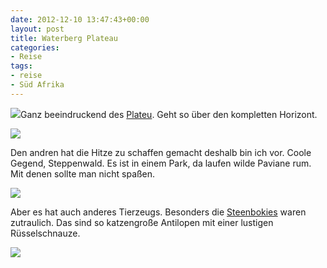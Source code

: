 ```yaml
---
date: 2012-12-10 13:47:43+00:00
layout: post
title: Waterberg Plateau
categories:
- Reise
tags:
- reise
- Süd Afrika
---
```


[![](http://clemi.ag3r.at/wp-content/uploads/2012/12/wpid-Photo-10.12.2012-1236.jpg)](http://clemi.ag3r.at/wp-content/uploads/2012/12/wpid-Photo-10.12.2012-1236.jpg)Ganz beeindruckend des [Plateu](http://de.wikipedia.org/wiki/Waterberg). Geht so über den kompletten Horizont.



<!-- more -->

[![](http://clemi.ag3r.at/wp-content/uploads/2012/12/wpid-Photo-10.12.2012-14031.jpg)](http://clemi.ag3r.at/wp-content/uploads/2012/12/wpid-Photo-10.12.2012-14031.jpg)

Den andren hat die Hitze zu schaffen gemacht deshalb bin ich vor. Coole Gegend, Steppenwald. Es ist in einem Park, da laufen wilde Paviane rum. Mit denen sollte man nicht spaßen.





[![](http://clemi.ag3r.at/wp-content/uploads/2012/12/wpid-Photo-10.12.2012-1434.jpg)](http://clemi.ag3r.at/wp-content/uploads/2012/12/wpid-Photo-10.12.2012-1434.jpg)





Aber es hat auch anderes Tierzeugs. Besonders die [Steenbokies](http://en.wikipedia.org/wiki/Steenbok) waren zutraulich. Das sind so katzengroße Antilopen mit einer lustigen Rüsselschnauze.



[![](http://clemi.ag3r.at/wp-content/uploads/2012/12/wpid-Photo-10.12.2012-1558.jpg)](http://clemi.ag3r.at/wp-content/uploads/2012/12/wpid-Photo-10.12.2012-1558.jpg)




